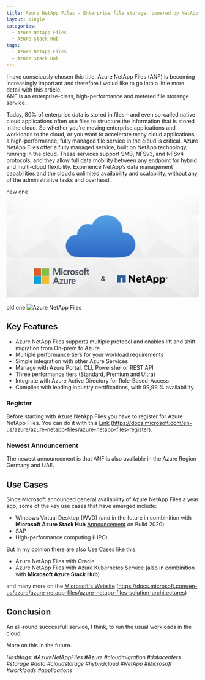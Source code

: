 ```yaml
---
title: Azure NetApp Files - Enterprise file storage, powered by NetApp'
layout: single
categories:
  - Azure NetApp Files
  - Azure Stack Hub
tags:
  - Azure NetApp Files
  - Azure Stack Hub
---
```


I have consciously chosen this title. Azure NetApp Files (ANF) is becoming increasingly important and therefore I wolud like to go into a little more detail with this article.  
ANF is an enterprise-class, high-performance and metered file storange service.

Today, 80% of enterprise data is stored in files – and even so-called native cloud applications often use files to structure the information that is stored in the cloud. So whether you’re moving enterprise applications and workloads to the cloud, or you want to accelerate many cloud applications, a high-performance, fully managed file service in the cloud is critical. Azure NetApp Files offer a fully managed service, built on NetApp technology, running in the cloud. These services support SMB, NFSv3, and NFSv4 protocols, and they allow full data mobility between any endpoint for hybrid and multi-cloud flexibility. Experience NetApp’s data management capabilities and the cloud’s unlimited availability and scalability, without any of the administrative tasks and overhead.

new one
![Azure NetApp Files](/assets/images/Azure-NetApp-Files.jpg)

old one
<img loading="lazy" class="aligncenter size-full wp-image-284" src="https://azurestack.info/wp-content/uploads/2020/06/Azure-NetApp-Files.jpg" alt="Azure NetApp Files" width="553" height="293" srcset="https://azurestack.info/wp-content/uploads/2020/06/Azure-NetApp-Files.jpg 553w, https://azurestack.info/wp-content/uploads/2020/06/Azure-NetApp-Files-300x159.jpg 300w" sizes="(max-width: 553px) 100vw, 553px" />


## Key Features

  * Azure NetApp Files supports multiple protocol and enables lift and shift migration from On-prem to Azure
  * Multiple performance tiers for your workload requirements
  * Simple integration with other Azure Services
  * Manage with Azure Portal, CLI, Powershel or REST API
  * Three performance tiers (Standard, Premium and Ultra)
  * Integrate with Azure Active Directory for Role-Based-Access
  * Complies with leading industry certifications, with 99,99 % availabiility


### Register

Before starting with Azure NetApp Files you have to register for Azure NetApp Files. You can do it with this [Link](https://docs.microsoft.com/en-us/azure/azure-netapp-files/azure-netapp-files-register) (https://docs.microsoft.com/en-us/azure/azure-netapp-files/azure-netapp-files-register).

### Newest Announcement

The newest announcement is that ANF is also available in the Azure Region Germany and UAE.


## Use Cases

Since Microsoft announced general availability of Azure NetApp Files a year ago, some of the key use cases that have emerged include:

  * Windows Virtual Desktop (WVD) (and in the future in combinition with **Microsoft Azure Stack Hub** [Announcement](https://techcommunity.microsoft.com/t5/azure-stack-blog/azure-stack-announcements-at-build-2020/ba-p/1406969#) on Build 2020)
  * SAP
  * High-performance computing (HPC)

But in my opinion there are also Use Cases like this:

  * Azure NetApp Files with Oracle
  * Azure NetApp Files with Azure Kubernetes Service (also in combinition with **Microsoft Azure Stack Hub**)

and many more on the [Microsoft´s Website](https://docs.microsoft.com/en-us/azure/azure-netapp-files/azure-netapp-files-solution-architectures) (https://docs.microsoft.com/en-us/azure/azure-netapp-files/azure-netapp-files-solution-architectures)


## Conclusion

An all-round successfull service, I think, to run the usual workloads in the cloud.


More on this in the future.

_Hashtags: #AzureNetAppFiles #Azure #cloudmigration #datacenters #storage #data #cloudstorage #hybridcloud #NetApp #Microsoft #workloads #applications_
